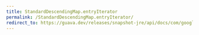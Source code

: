```yaml
---
title: StandardDescendingMap.entryIterator
permalink: /StandardDescendingMap.entryIterator/
redirect_to: https://guava.dev/releases/snapshot-jre/api/docs/com/google/common/collect/ForwardingNavigableMap.StandardDescendingMap.html#entryIterator--
---
```

